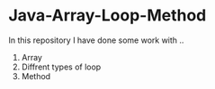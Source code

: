 # Java-Array-Loop-Method

In this repository I have done some work with ..
  1. Array
  2. Diffrent types of loop
  2. Method
